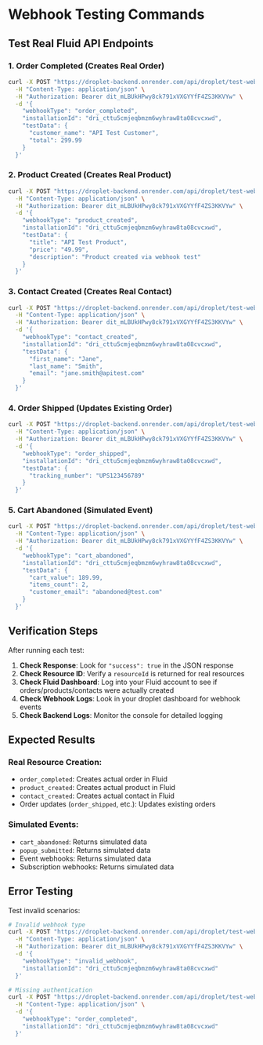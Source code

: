 # Webhook Testing Commands

## Test Real Fluid API Endpoints

### 1. Order Completed (Creates Real Order)
```bash
curl -X POST "https://droplet-backend.onrender.com/api/droplet/test-webhook" \
  -H "Content-Type: application/json" \
  -H "Authorization: Bearer dit_mLBUkHPwy8ck791xVXGYYfF4ZS3KKVYw" \
  -d '{
    "webhookType": "order_completed",
    "installationId": "dri_cttu5cmjeqbmzm6wyhraw8ta08cvcxwd",
    "testData": {
      "customer_name": "API Test Customer",
      "total": 299.99
    }
  }'
```

### 2. Product Created (Creates Real Product)
```bash
curl -X POST "https://droplet-backend.onrender.com/api/droplet/test-webhook" \
  -H "Content-Type: application/json" \
  -H "Authorization: Bearer dit_mLBUkHPwy8ck791xVXGYYfF4ZS3KKVYw" \
  -d '{
    "webhookType": "product_created",
    "installationId": "dri_cttu5cmjeqbmzm6wyhraw8ta08cvcxwd",
    "testData": {
      "title": "API Test Product",
      "price": "49.99",
      "description": "Product created via webhook test"
    }
  }'
```

### 3. Contact Created (Creates Real Contact)
```bash
curl -X POST "https://droplet-backend.onrender.com/api/droplet/test-webhook" \
  -H "Content-Type: application/json" \
  -H "Authorization: Bearer dit_mLBUkHPwy8ck791xVXGYYfF4ZS3KKVYw" \
  -d '{
    "webhookType": "contact_created",
    "installationId": "dri_cttu5cmjeqbmzm6wyhraw8ta08cvcxwd",
    "testData": {
      "first_name": "Jane",
      "last_name": "Smith",
      "email": "jane.smith@apitest.com"
    }
  }'
```

### 4. Order Shipped (Updates Existing Order)
```bash
curl -X POST "https://droplet-backend.onrender.com/api/droplet/test-webhook" \
  -H "Content-Type: application/json" \
  -H "Authorization: Bearer dit_mLBUkHPwy8ck791xVXGYYfF4ZS3KKVYw" \
  -d '{
    "webhookType": "order_shipped",
    "installationId": "dri_cttu5cmjeqbmzm6wyhraw8ta08cvcxwd",
    "testData": {
      "tracking_number": "UPS123456789"
    }
  }'
```

### 5. Cart Abandoned (Simulated Event)
```bash
curl -X POST "https://droplet-backend.onrender.com/api/droplet/test-webhook" \
  -H "Content-Type: application/json" \
  -H "Authorization: Bearer dit_mLBUkHPwy8ck791xVXGYYfF4ZS3KKVYw" \
  -d '{
    "webhookType": "cart_abandoned",
    "installationId": "dri_cttu5cmjeqbmzm6wyhraw8ta08cvcxwd",
    "testData": {
      "cart_value": 189.99,
      "items_count": 2,
      "customer_email": "abandoned@test.com"
    }
  }'
```

## Verification Steps

After running each test:

1. **Check Response**: Look for `"success": true` in the JSON response
2. **Check Resource ID**: Verify a `resourceId` is returned for real resources
3. **Check Fluid Dashboard**: Log into your Fluid account to see if orders/products/contacts were actually created
4. **Check Webhook Logs**: Look in your droplet dashboard for webhook events
5. **Check Backend Logs**: Monitor the console for detailed logging

## Expected Results

### Real Resource Creation:
- `order_completed`: Creates actual order in Fluid
- `product_created`: Creates actual product in Fluid  
- `contact_created`: Creates actual contact in Fluid
- Order updates (`order_shipped`, etc.): Updates existing orders

### Simulated Events:
- `cart_abandoned`: Returns simulated data
- `popup_submitted`: Returns simulated data
- Event webhooks: Returns simulated data
- Subscription webhooks: Returns simulated data

## Error Testing

Test invalid scenarios:
```bash
# Invalid webhook type
curl -X POST "https://droplet-backend.onrender.com/api/droplet/test-webhook" \
  -H "Content-Type: application/json" \
  -H "Authorization: Bearer dit_mLBUkHPwy8ck791xVXGYYfF4ZS3KKVYw" \
  -d '{
    "webhookType": "invalid_webhook",
    "installationId": "dri_cttu5cmjeqbmzm6wyhraw8ta08cvcxwd"
  }'

# Missing authentication
curl -X POST "https://droplet-backend.onrender.com/api/droplet/test-webhook" \
  -H "Content-Type: application/json" \
  -d '{
    "webhookType": "order_completed",
    "installationId": "dri_cttu5cmjeqbmzm6wyhraw8ta08cvcxwd"
  }'
```